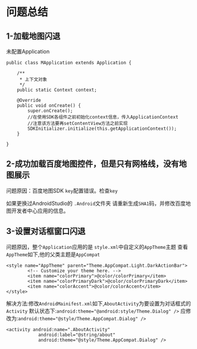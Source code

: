 # 问题总结
## 1-加载地图闪退

未配置Application

```
public class MApplication extends Application {

    /**
     * 上下文对象
     */
    public static Context context;

    @Override
    public void onCreate() {
        super.onCreate();
        //在使用SDK各组件之前初始化context信息，传入ApplicationContext
        //注意该方法要再setContentView方法之前实现
        SDKInitializer.initialize(this.getApplicationContext());
    }

}
```

## 2-成功加载百度地图控件，但是只有网格线，没有地图展示

问题原因：百度地图SDK `key`配置错误。检查`key`

如果更换过AndroidStudio的  `.Android`文件夹 请重新生成`SHA1`码，并修改百度地图开发者中心应用的信息。

## 3-设置对话框窗口闪退
问题原因，整个`Application`应用的是 `style.xml`中自定义的`AppTheme`主题
查看`AppTheme`如下,他的父类主题是`AppCompat`
```
<style name="AppTheme" parent="Theme.AppCompat.Light.DarkActionBar">
        <!-- Customize your theme here. -->
        <item name="colorPrimary">@color/colorPrimary</item>
        <item name="colorPrimaryDark">@color/colorPrimaryDark</item>
        <item name="colorAccent">@color/colorAccent</item>
</style>
```
解决方法:修改`AndroidMainifest.xml`如下,`AboutActivity`为要设置为对话框式的`Activity`
默认状态下:`android:theme="@android:style/Theme.Dialog" />`
应修改为:`android:theme="@style/Theme.AppCompat.Dialog" />`
```
<activity android:name=".AboutActivity"
            android:label="@string/about"
            android:theme="@style/Theme.AppCompat.Dialog" />
```
